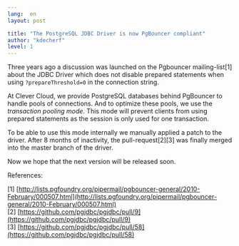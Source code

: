 ```yaml
---
lang:  en
layout: post

title: "The PostgreSQL JDBC Driver is now PgBouncer compliant"
author: "kdecherf"
level: 1
---
```


Three years ago a discussion was launched on the Pgbouncer mailing-list\[1\] about the JDBC Driver which does not disable prepared statements when using `?prepareThreshold=0` in the connection string.

At Clever Cloud, we provide PostgreSQL databases behind PgBouncer to handle pools of connections. And to optimize these pools, we use the *transaction pooling mode*. This mode will prevent clients from using prepared statements as the session is only used for one transaction.

To be able to use this mode internally we manually applied a patch to the driver. After 8 months of inactivity, the pull-request\[2\]\[3\] was finally merged into the master branch of the driver.

Now we hope that the next version will be released soon.

References:

\[1\] [http://lists.pgfoundry.org/pipermail/pgbouncer-general/2010-February/000507.html](http://lists.pgfoundry.org/pipermail/pgbouncer-general/2010-February/000507.html)  
\[2\] [https://github.com/pgjdbc/pgjdbc/pull/9](https://github.com/pgjdbc/pgjdbc/pull/9)  
\[3\] [https://github.com/pgjdbc/pgjdbc/pull/58](https://github.com/pgjdbc/pgjdbc/pull/58)
